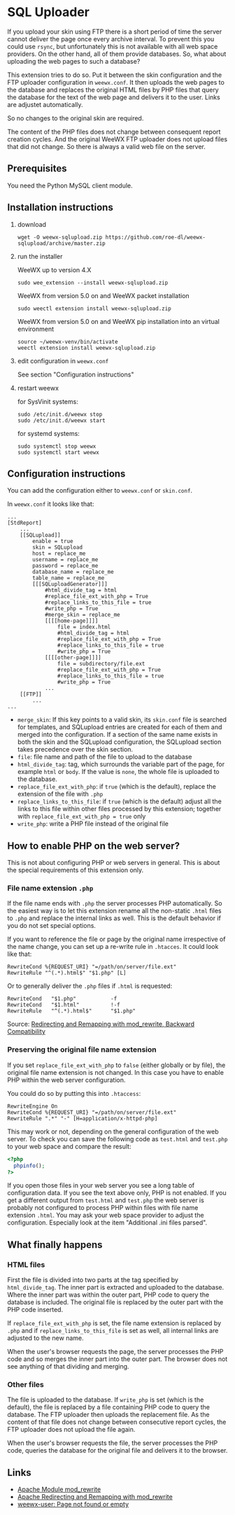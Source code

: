# SQL Uploader

If you upload your skin using FTP there is a short period of time the server
cannot deliver the page once every archive interval. To prevent this you
could use `rsync`, but unfortunately this is not available with all web
space providers. On the other hand, all of them provide databases. So,
what about uploading the web pages to such a database?

This extension tries to do so. Put it between the skin configuration and the
FTP uploader configuration in `weewx.conf`. It then uploads the web pages
to the database and replaces the original HTML files by PHP files that
query the database for the text of the web page and delivers it to the
user. Links are adjustet automatically.

So no changes to the original skin are required.

The content of the PHP files does not change between consequent report
creation cycles. And the original WeeWX FTP uploader does not upload
files that did not change. So there is always a valid web file on the
server.

## Prerequisites

You need the Python MySQL client module.

## Installation instructions

1) download

   ```
   wget -O weewx-sqlupload.zip https://github.com/roe-dl/weewx-sqlupload/archive/master.zip
   ```

2) run the installer

   WeeWX up to version 4.X

   ```shell
   sudo wee_extension --install weewx-sqlupload.zip
   ```

   WeeWX from version 5.0 on and WeeWX packet installation

   ```shell
   sudo weectl extension install weewx-sqlupload.zip
   ```

   WeeWX from version 5.0 on and WeeWX pip installation into an virtual environment

   ```shell
   source ~/weewx-venv/bin/activate
   weectl extension install weewx-sqlupload.zip
   ```
   
3) edit configuration in `weewx.conf`

   See section "Configuration instructions"

5) restart weewx

   for SysVinit systems:

   ```shell
   sudo /etc/init.d/weewx stop
   sudo /etc/init.d/weewx start
   ```

   for systemd systems:

   ```shell
   sudo systemctl stop weewx
   sudo systemctl start weewx
   ```

## Configuration instructions

You can add the configuration either to `weewx.conf` or `skin.conf`.

In `weewx.conf` it looks like that:
```
...
[StdReport]
    ...
    [[SQLupload]]
        enable = true
        skin = SQLupload
        host = replace_me
        username = replace_me
        password = replace_me
        database_name = replace_me
        table_name = replace_me
        [[[SQLuploadGenerator]]]
            #html_divide_tag = html
            #replace_file_ext_with_php = True
            #replace_links_to_this_file = true
            #write_php = True
            #merge_skin = replace_me
            [[[[home-page]]]]
                file = index.html
                #html_divide_tag = html
                #replace_file_ext_with_php = True
                #replace_links_to_this_file = true
                #write_php = True
            [[[[other-page]]]]
                file = subdirectory/file.ext
                #replace_file_ext_with_php = True
                #replace_links_to_this_file = true
                #write_php = True
            ...
    [[FTP]]
        ...
...
```

* `merge_skin`: If this key points to a valid skin, its `skin.conf` file is
  searched for templates, and SQLupload entries are created for each of them
  and merged into the configuration. If a section of the same name exists
  in both the skin and the SQLupload configuration, the SQLupload section 
  takes precedence over the skin section.
* `file`: file name and path of the file to upload to the database
* `html_divide_tag`: tag, which surrounds the variable part of the page, for
  example `html` or `body`. If the value is `none`, the whole file is
  uploaded to the database. 
* `replace_file_ext_with_php`: if `true` (which is the default), replace the
  extension of the file with `.php`
* `replace_links_to_this_file`: if `true` (which is the default) adjust all 
  the links to this file within other files processed by this extension;
  together with `replace_file_ext_with_php = true` only
* `write_php`: write a PHP file instead of the original file

## How to enable PHP on the web server?

This is not about configuring PHP or web servers in general. This is
about the special requirements of this extension only.

### File name extension `.php`

If the file name ends with `.php` the server processes PHP automatically. 
So the easiest way is to let this extension rename all the non-static 
`.html` files to `.php` and replace the internal links as well. This is 
the default behavior if you do not set special options.

If you want to reference the file or page by the original name irrespective
of the name change, you can set up a re-write rule in `.htacces`. It could
look like that:

```
RewriteCond %{REQUEST_URI} "=/path/on/server/file.ext"
RewriteRule "^(.*).html$" "$1.php" [L]
```

Or to generally deliver the `.php` files if `.html` is requested:

```
RewriteCond   "$1.php"           -f
RewriteCond   "$1.html"          !-f
RewriteRule   "^(.*).html$"      "$1.php"
```

Source: [Redirecting and Remapping with mod_rewrite, Backward Compatibility](https://httpd.apache.org/docs/trunk/rewrite/remapping.html#backward-compatibility)

### Preserving the original file name extension

If you set `replace_file_ext_with_php` to `false` (either globally or by file), the
original file name extension is not changed. In this case you have to enable
PHP within the web server configuration. 

You could do so by putting this into `.htaccess`:
```
RewriteEngine On
RewriteCond %{REQUEST_URI} "=/path/on/server/file.ext"
RewriteRule ".*" "-" [H=application/x-httpd-php]
```

This may work or not, depending on the general configuration of the web
server. To check you can save the following code as `test.html` and
`test.php` to your web space and compare the result:

```php
<?php
  phpinfo();
?>
```

If you open those files in your web server you see a long table of
configuration data. If you see the text above only, PHP is not enabled. If
you get a different output from `test.html` and `test.php` the web server is
probably not configured to process PHP within files with file name extension
`.html`. You may ask your web space provider to adjust the configuration.
Especially look at the item "Additional .ini files parsed".

## What finally happens

### HTML files

First the file is divided into two parts at the tag specified by
`html_divide_tag`. The inner part is extracted and uploaded to the database. 
Where the inner part was within the outer part, PHP code to query the 
database is included. The original file is replaced by the outer part with
the PHP code inserted. 

If `replace_file_ext_with_php` is set, the file name extension is replaced by
`.php` and if `replace_links_to_this_file` is set as well, all internal links 
are adjusted to the new name.

When the user's browser requests the page, the server processes the PHP code 
and so merges the inner part into the outer part. The browser does not see
anything of that dividing and merging.

### Other files

The file is uploaded to the database. If `write_php` is set (which is the
default), the file is replaced by a file containing PHP code to query the
database. The FTP uploader then uploads the replacement file. As the content 
of that file does not change between consecutive report cycles, the FTP 
uploader does not upload the file again.

When the user's browser requests the file, the server processes the PHP code, 
queries the database for the original file and delivers it to the browser.

## Links

* [Apache Module mod_rewrite](https://httpd.apache.org/docs/2.4/mod/mod_rewrite.html)
* [Apache Redirecting and Remapping with mod_rewrite](https://httpd.apache.org/docs/trunk/rewrite/remapping.html)
* [weewx-user: Page not found or empty](https://groups.google.com/g/weewx-user/c/Ioykua7OJm0/m/EYtd_UTMAwAJ)
